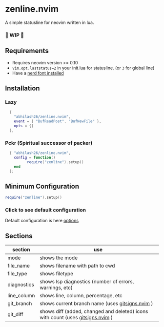 # zenline.nvim
A simple statusline for neovim written in lua.

### 🚧 WIP 🚧

## Requirements
* Requires neovim version >= 0.10
* `vim.opt.laststatus=2` in your init.lua for statusline. (or `3` for global line)
* Have a [nerd font installed](https://www.nerdfonts.com/font-downloads)

## Installation

### Lazy
```lua
  {
    "abhilash26/zenline.nvim",
    event = { "BufReadPost", "BufNewFile" },
    opts = {}
  },
```
### Pckr (Spiritual successor of packer)
```lua
  { "abhilash26/zenline.nvim",
    config = function()
          require("zenline").setup()
    end
  };
```
## Minimum Configuration
```lua
require("zenline").setup()
```
### Click to see default configuration
 Default configuration is here [options](https://github.com/abhilash26/zenline.nvim/blob/main/lua/zenline/default_options.lua)


## Sections

 | section | use |
 |---------|-----|
 | mode         | shows the mode |
 | file_name     | shows filename with path to cwd |
 | file_type     | shows filetype |
 | diagnostics  | shows lsp diagnostics (number of errors, warnings, etc) |
 | line_column   | shows line, column, percentage, etc |
 | git_branch   | shows current branch name (uses [gitsigns.nvim](https://github.com/lewis6991/gitsigns.nvim) ) |
 | git_diff   | shows diff (added, changed and deleted) icons with count (uses [gitsigns.nvim](https://github.com/lewis6991/gitsigns.nvim) ) |

